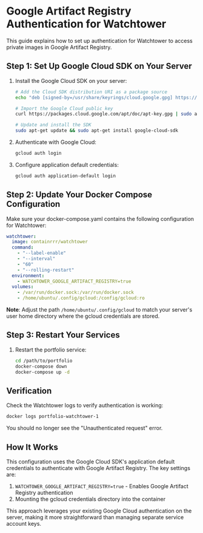 # Google Artifact Registry Authentication for Watchtower

This guide explains how to set up authentication for Watchtower to access private images in Google Artifact Registry.

## Step 1: Set Up Google Cloud SDK on Your Server

1. Install the Google Cloud SDK on your server:
   ```bash
   # Add the Cloud SDK distribution URI as a package source
   echo "deb [signed-by=/usr/share/keyrings/cloud.google.gpg] https://packages.cloud.google.com/apt cloud-sdk main" | sudo tee -a /etc/apt/sources.list.d/google-cloud-sdk.list
   
   # Import the Google Cloud public key
   curl https://packages.cloud.google.com/apt/doc/apt-key.gpg | sudo apt-key --keyring /usr/share/keyrings/cloud.google.gpg add -
   
   # Update and install the SDK
   sudo apt-get update && sudo apt-get install google-cloud-sdk
   ```

2. Authenticate with Google Cloud:
   ```bash
   gcloud auth login
   ```

3. Configure application default credentials:
   ```bash
   gcloud auth application-default login
   ```

## Step 2: Update Your Docker Compose Configuration

Make sure your docker-compose.yaml contains the following configuration for Watchtower:

```yaml
watchtower:
  image: containrrr/watchtower
  command:
    - "--label-enable"
    - "--interval"
    - "60"
    - "--rolling-restart"
  environment:
    - WATCHTOWER_GOOGLE_ARTIFACT_REGISTRY=true
  volumes:
    - /var/run/docker.sock:/var/run/docker.sock
    - /home/ubuntu/.config/gcloud:/config/gcloud:ro
```

**Note**: Adjust the path `/home/ubuntu/.config/gcloud` to match your server's user home directory where the gcloud credentials are stored.

## Step 3: Restart Your Services

1. Restart the portfolio service:
   ```bash
   cd /path/to/portfolio
   docker-compose down
   docker-compose up -d
   ```

## Verification

Check the Watchtower logs to verify authentication is working:
```bash
docker logs portfolio-watchtower-1
```

You should no longer see the "Unauthenticated request" error.

## How It Works

This configuration uses the Google Cloud SDK's application default credentials to authenticate with Google Artifact Registry. The key settings are:

1. `WATCHTOWER_GOOGLE_ARTIFACT_REGISTRY=true` - Enables Google Artifact Registry authentication
2. Mounting the gcloud credentials directory into the container

This approach leverages your existing Google Cloud authentication on the server, making it more straightforward than managing separate service account keys.
